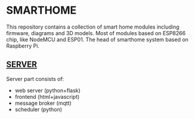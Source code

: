 # SMARTHOME

This repository contains a collection of smart home modules including firmware, diagrams and 3D models.
Most of modules based on ESP8266 chip, like NodeMCU and ESP01.
The head of smarthome system based on Raspberry Pi.

## [SERVER](https://github.com/AndroiDjo/smarthome/tree/master/websrv)

Server part consists of:
- web server (python+flask)
- frontend (html+javascript)
- message broker (mqtt)
- scheduler (python)